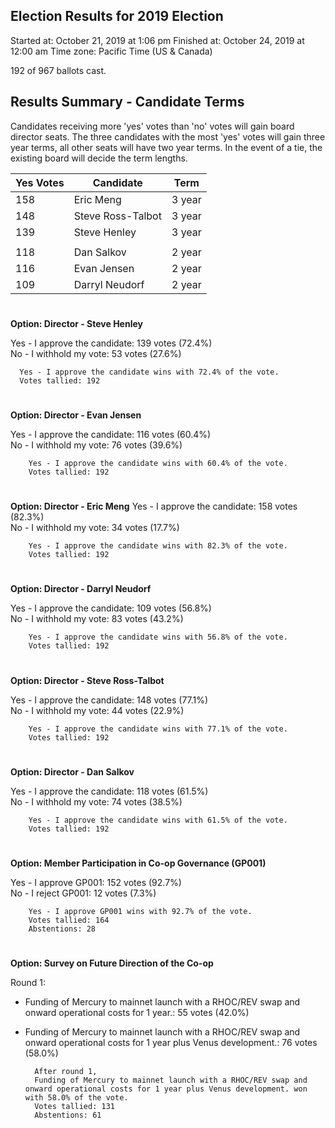## Election Results for 2019 Election

Started at: October 21, 2019 at 1:06 pm   Finished at: October 24,
2019 at 12:00 am   Time zone: Pacific Time (US & Canada)

192 of 967 ballots cast.

## Results Summary - Candidate Terms
Candidates receiving more 'yes' votes than 'no' votes will gain board director seats. The three candidates with the most 'yes' votes will gain three year terms, all other seats will have two year terms. In the event of a tie, the existing board will decide the term lengths.

Yes Votes|Candidate|Term
|--|--|--|
|158|Eric Meng|3 year
|148|Steve Ross-Talbot|3 year
|139|Steve Henley|3 year
||||
|118|Dan Salkov|2  year
|116|Evan Jensen|2 year
|109|Darryl Neudorf|2 year

#

**Option: Director - Steve Henley**

Yes - I approve the candidate: 139 votes (72.4%) \
No - I withhold my vote: 53 votes (27.6%)

      Yes - I approve the candidate wins with 72.4% of the vote.
      Votes tallied: 192

#

**Option: Director - Evan Jensen**

Yes - I approve the candidate: 116 votes (60.4%) \
No - I withhold my vote: 76 votes (39.6%)

        Yes - I approve the candidate wins with 60.4% of the vote.
        Votes tallied: 192

#

**Option: Director - Eric Meng**
Yes - I approve the candidate: 158 votes (82.3%) \
No - I withhold my vote: 34 votes (17.7%)

        Yes - I approve the candidate wins with 82.3% of the vote.
        Votes tallied: 192

#

**Option: Director - Darryl Neudorf**

Yes - I approve the candidate: 109 votes (56.8%) \
No - I withhold my vote: 83 votes (43.2%)

        Yes - I approve the candidate wins with 56.8% of the vote.
        Votes tallied: 192

#

**Option: Director - Steve Ross-Talbot**

Yes - I approve the candidate: 148 votes (77.1%) \
No - I withhold my vote: 44 votes (22.9%)

        Yes - I approve the candidate wins with 77.1% of the vote.
        Votes tallied: 192

#

**Option: Director - Dan Salkov**

Yes - I approve the candidate: 118 votes (61.5%) \
No - I withhold my vote: 74 votes (38.5%)

        Yes - I approve the candidate wins with 61.5% of the vote.
        Votes tallied: 192
   
#

**Option: Member Participation in Co-op Governance (GP001)**

Yes - I approve GP001: 152 votes (92.7%) \
No - I reject GP001: 12 votes (7.3%)

        Yes - I approve GP001 wins with 92.7% of the vote.
        Votes tallied: 164
        Abstentions: 28
   
#
   
**Option: Survey on Future Direction of the Co-op**

Round 1:

 - Funding of Mercury to mainnet launch with a RHOC/REV swap and onward
   operational costs for 1 year.: 55 votes (42.0%)
   
  - Funding of Mercury
   to mainnet launch with a RHOC/REV swap and onward operational costs
   for 1 year plus Venus development.: 76 votes (58.0%)

          After round 1,
          Funding of Mercury to mainnet launch with a RHOC/REV swap and onward operational costs for 1 year plus Venus development. won with 58.0% of the vote.
          Votes tallied: 131
          Abstentions: 61
